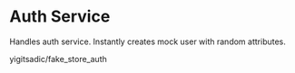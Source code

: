 # Auth Service

Handles auth service. Instantly creates mock user with random attributes.

yigitsadic/fake_store_auth
